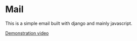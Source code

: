 # Mail
 This is a simple email built with django and mainly javascript.

[Demonstration video](https://youtu.be/XbaziR8cE_A)
